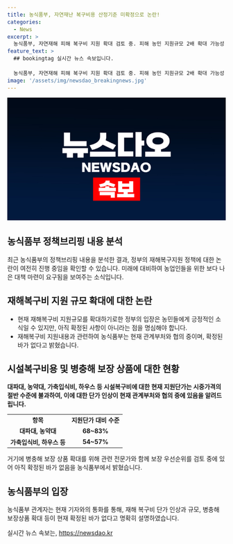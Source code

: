 ```yaml
---
title: 농식품부, 자연재난 복구비용 산정기준 미확정으로 논란!
categories:
  - News
excerpt: >
  농식품부, 자연재해 피해 복구비 지원 확대 검토 중. 피해 농민 지원규모 2배 확대 가능성 - 농식품부는 자연재해로 피해를 본 농민을 위한 복구비 지원을 확대하는 방안을 협의 중이며, 실거래가 대비 낮은 지원단가 문제와 자연재해성 병충해 지원 확대에 대해 검토 중이라고 밝혔습니다. 현재 확정된 내용은 없으나 농가 지원규모가 2배로 확대될 수 있음에 주목할 필요가 있습니다. (출처: 정책브리핑 www.korea.kr)
feature_text: >
  ## bookingtag 실시간 뉴스 속보입니다.

  농식품부, 자연재해 피해 복구비 지원 확대 검토 중. 피해 농민 지원규모 2배 확대 가능성 - 농식품부는 자연재해로 피해를 본 농민을 위한 복구비 지원을 확대하는 방안을 협의 중이며, 실거래가 대비 낮은 지원단가 문제와 자연재해성 병충해 지원 확대에 대해 검토 중이라고 밝혔습니다. 현재 확정된 내용은 없으나 농가 지원규모가 2배로 확대될 수 있음에 주목할 필요가 있습니다. (출처: 정책브리핑 www.korea.kr)
image: '/assets/img/newsdao_breakingnews.jpg'
---
```


<p><img src="/assets/img/newsdao_breakingnews.jpg" alt="bookingtag 속보" /></p>

<h2 data-ke-size="size26">농식품부 정책브리핑 내용 분석</h2>

<p data-ke-size="size16">최근 농식품부의 정책브리핑 내용을 분석한 결과, 정부의 재해복구지원 정책에 대한 논란이 여전히 진행 중임을 확인할 수 있습니다. 미래에 대비하여 농업인들을 위한 보다 나은 대책 마련이 요구됨을 보여주는 소식입니다.</p>

<h2 data-ke-size="size24">재해복구비 지원 규모 확대에 대한 논란</h2>

<ul>
    <li>현재 재해복구비 지원규모를 확대하기로한 정부의 입장은 농민들에게 긍정적인 소식일 수 있지만, 아직 확정된 사항이 아니라는 점을 명심해야 합니다.</li>
    <li>재해복구비 지원내용과 관련하여 농식품부는 현재 관계부처와 협의 중이며, 확정된 바가 없다고 밝혔습니다.</li>
</ul>

<h2 data-ke-size="size24">시설복구비용 및 병충해 보장 상품에 대한 현황</h2>

<p data-ke-size="size16"><b>대파대, 농약대, 가축입식비, 하우스 등 시설복구비에 대한 현재 지원단가는 시중가격의 절반 수준에 불과하여, 이에 대한 단가 인상이 현재 관계부처와 협의 중에 있음을 알려드립니다.</b></p>

<table>
    <tr>
        <td style="text-align: center; height: 17px;"><b>항목</b></td>
        <td style="text-align: center; height: 17px;"><b>지원단가 대비 수준</b></td>
    </tr>
    <tr>
        <td style="text-align: center; height: 17px;"><b>대파대, 농약대</b></td>
        <td style="text-align: center; height: 17px;"><b>68~83%</b></td>
    </tr>
    <tr>
        <td style="text-align: center; height: 17px;"><b>가축입식비, 하우스 등</b></td>
        <td style="text-align: center; height: 17px;"><b>54~57%</b></td>
    </tr>
</table>

<p data-ke-size="size16">거기에 병충해 보장 상품 확대를 위해 관련 전문가와 함께 보장 우선순위를 검토 중에 있어 아직 확정된 바가 없음을 농식품부에서 밝혔습니다.</p>

<h2 data-ke-size="size24">농식품부의 입장</h2>

<p data-ke-size="size16">농식품부 관계자는 현재 기자와의 통화를 통해, 재해 복구비 단가 인상과 규모, 병충해 보장상품 확대 등이 현재 확정된 바가 없다고 명확히 설명하였습니다.</p>
실시간 뉴스 속보는, <a href="https://newsdao.kr" rel="dofollow">https://newsdao.kr</a>


